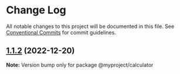 # Change Log

All notable changes to this project will be documented in this file.
See [Conventional Commits](https://conventionalcommits.org) for commit guidelines.

## [1.1.2](https://github.com/sivasankar9/lerna-cra-webpack/compare/@myproject/calculator@1.1.1...@myproject/calculator@1.1.2) (2022-12-20)

**Note:** Version bump only for package @myproject/calculator

